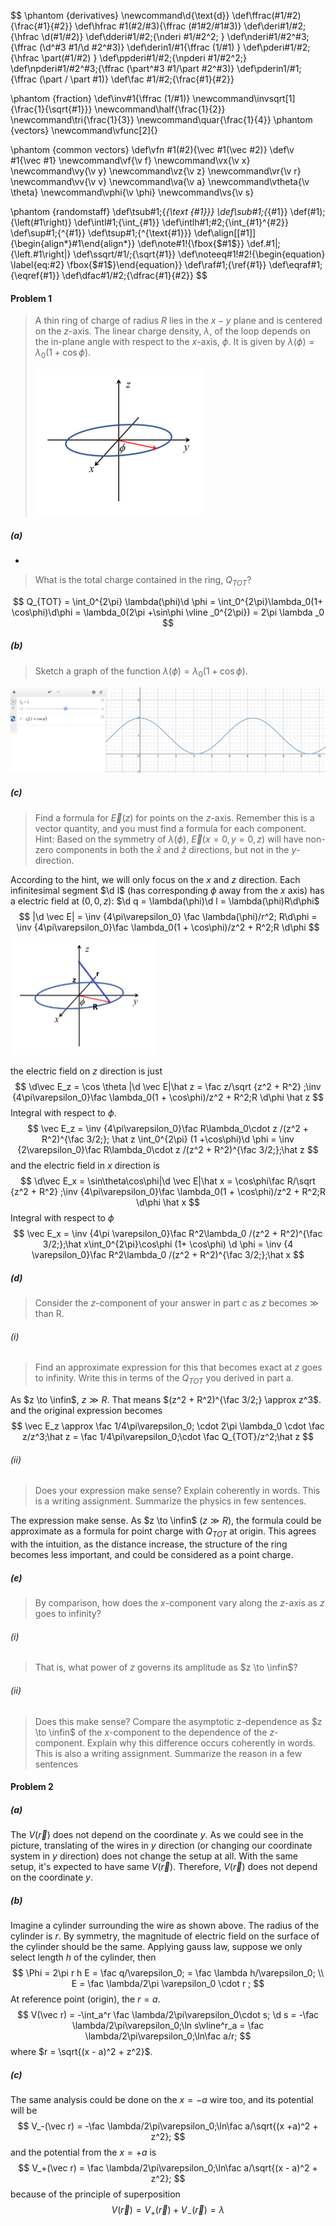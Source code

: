 $$
\phantom {derivatives}
\newcommand\d{\text{d}}
\def\ffrac(#1/#2){\frac{#1}{#2}}
\def\hfrac #1(#2/#3){\ffrac (#1#2/#1#3)}
\def\deri#1/#2;{\hfrac \d(#1/#2)}
\def\dderi#1/#2;{\nderi #1/#2^2; }
\def\nderi#1/#2^#3;{\ffrac (\d^#3 #1/\d #2^#3)}
\def\derin1/#1{\ffrac (1/#1) }
\def\pderi#1/#2;{\hfrac \part(#1/#2) }
\def\ppderi#1/#2;{\npderi #1/#2^2;}
\def\npderi#1/#2^#3;{\ffrac (\part^#3 #1/\part #2^#3)}
\def\pderin1/#1;{\ffrac (\part / \part #1)}
\def\fac #1/#2;{\frac{#1}{#2}}

\phantom {fraction}
\def\inv#1{\ffrac (1/#1)}
\newcommand\invsqrt[1]{\frac{1}{\sqrt{#1}}}
\newcommand\half{\frac{1}{2}}
\newcommand\tri{\frac{1}{3}}
\newcommand\quar{\frac{1}{4}}
\phantom {vectors}
\newcommand\vfunc[2]{}

\phantom {common vectors}
\def\vfn #1(#2){\vec #1(\vec #2)}
\def\v #1{\vec #1}
\newcommand\vf{\v f}
\newcommand\vx{\v x}
\newcommand\vy{\v y}
\newcommand\vz{\v z}
\newcommand\vr{\v r}
\newcommand\vv{\v v}
\newcommand\va{\v a}
\newcommand\vtheta{\v \theta}
\newcommand\vphi{\v \phi}
\newcommand\vs{\v s}

\phantom {randomstaff}
\def\tsub#1;{_{\text {#1}}}
\def\sub#1;{_{#1}}
\def\(#1);{\left(#1\right)}
\def\intl#1;{\int_{#1}}
\def\intlh#1;#2;{\int_{#1}^{#2}}
\def\sup#1;{^{#1}}
\def\tsup#1;{^{\text{#1}}}
\def\align[[#1]]{\begin{align*}#1\end{align*}}
\def\note#1!{\fbox{$#1$}}
\def\.#1|;{\left.#1\right|}
\def\ssqrt/#1/;{\sqrt{#1}}
\def\noteeq#1!#2!{\begin{equation} \label{eq:#2} \fbox{$#1$}\end{equation}}
\def\raf#1;{\ref{#1}}
\def\eqraf#1;{\eqref{#1}}
\def\dfac#1/#2;{\dfrac{#1}{#2}}
$$

#### Problem 1

> A thin ring of charge of radius $R$ lies in the $x-y$ plane and is centered on the $z$-axis. The linear charge density, $\lambda$, of the loop depends on the in-plane angle with respect to the $x$-axis, $\phi$. It is given by $\lambda(\phi) = \lambda_0 (1 + \cos\phi)$.
>
> <img src="./PHYS435HW1.assets/image-20230123144546847.png" alt="image-20230123144546847" style="zoom:50%;" />

##### (a)

+

>What is the total charge contained in the ring, $Q_{TOT}$?

$$
Q_{TOT} = \int_0^{2\pi} \lambda(\phi)\d \phi = \int_0^{2\pi}\lambda_0(1+ \cos\phi)\d\phi = \lambda_0(2\pi +\sin\phi \vline _0^{2\pi}) = 2\pi \lambda _0
$$

##### (b)

>Sketch a graph of the function $\lambda(\phi) = \lambda_0(1 + \cos\phi)$.

![image-20230123222218371](./PHYS435HW1.assets/image-20230123222218371.png)

##### (c)

>Find a formula for $\vec E (z)$ for points on the $z$-axis. Remember this is a vector quantity, and you must find a formula for each component. Hint: Based on the symmetry of $\lambda(\phi)$, $\vec E(x = 0, y = 0, z)$ will have non-zero components in both the $\hat x$ and $\hat z$ directions, but not in the $y$-direction.

According to the hint, we will only focus on the $x$ and $z$ direction. Each infinitesimal segment $\d l$ (has corresponding $\phi$ away from the $x$ axis) has a electric field at $(0, 0, z)$: $\d q = \lambda(\phi)\d l = \lambda(\phi)R\d\phi$
$$
|\d \vec E| = \inv {4\pi\varepsilon_0} \fac \lambda(\phi)/r^2; R\d\phi  = \inv {4\pi\varepsilon_0}\fac \lambda_0(1 + \cos\phi)/z^2 + R^2;R \d\phi
$$
<img src="./PHYS435HW1.assets/image-20230126225139759.png" alt="image-20230126225139759" style="zoom: 50%;" />

the electric field on $z$ direction is just 
$$
\d\vec E_z = \cos \theta |\d \vec E|\hat z = \fac z/\sqrt {z^2 + R^2} ;\inv {4\pi\varepsilon_0}\fac \lambda_0(1 + \cos\phi)/z^2 + R^2;R \d\phi \hat z
$$
Integral with respect to $\phi$.
$$
\vec E_z = \inv {4\pi\varepsilon_0}\fac R\lambda_0\cdot z /(z^2 + R^2)^{\fac 3/2;}; \hat z \int_0^{2\pi} (1 +\cos\phi)\d \phi =  \inv {2\varepsilon_0}\fac R\lambda_0\cdot z /(z^2 + R^2)^{\fac 3/2;};\hat z
$$
and the electric field in $x$ direction is
$$
\d\vec E_x = \sin\theta\cos\phi|\d \vec E|\hat x = \cos\phi\fac R/\sqrt {z^2 + R^2} ;\inv {4\pi\varepsilon_0}\fac \lambda_0(1 + \cos\phi)/z^2 + R^2;R \d\phi \hat x
$$
Integral with respect to $\phi$
$$
\vec E_x = \inv {4\pi \varepsilon_0}\fac R^2\lambda_0 /(z^2 + R^2)^{\fac 3/2;};\hat x\int_0^{2\pi}\cos\phi (1+ \cos\phi) \d \phi = \inv {4 \varepsilon_0}\fac R^2\lambda_0 /(z^2 + R^2)^{\fac 3/2;};\hat x
$$

##### (d)

>Consider the $z$-component of your answer in part $c$ as $z$ becomes $\gg$ than R.

###### (i)

>Find an approximate expression for this that becomes exact at $z$ goes to infinity. Write this in terms of the $Q_{TOT}$ you derived in part a.

As $z \to \infin$, $z \gg R$. That means $(z^2  + R^2)^{\fac 3/2;} \approx z^3$. and the original expression becomes
$$
\vec E_z \approx \fac 1/4\pi\varepsilon_0; \cdot 2\pi \lambda_0 \cdot \fac z/z^3;\hat z = \fac 1/4\pi\varepsilon_0;\cdot \fac Q_{TOT}/z^2;\hat z
$$

###### (ii)

>Does your expression make sense? Explain coherently in words. This is a writing assignment. Summarize the physics in few sentences.

The expression make sense. As $z \to \infin$ ($z \gg R$), the formula could be approximate as a formula for point charge with $Q_{TOT}$ at origin. This agrees with the intuition, as the distance increase, the structure of the ring becomes less important, and could be considered as a point charge.

##### (e)

>By comparison, how does the $x$-component vary along the $z$-axis as $z$ goes to infinity?

###### (i)

>That is, what power of $z$ governs its amplitude as $z \to \infin$?



###### (ii)

>Does this make sense? Compare the asymptotic z-dependence as $z \to \infin$ of the $x$-component to the dependence of the $z$-component. Explain why this difference occurs coherently in words. This is also a writing assignment. Summarize the reason in a few sentences

#### Problem 2

##### (a)

The $V(\vec r)$ does not depend on the coordinate $y$. As we could see in the picture, translating of the wires in $y$ direction (or changing our coordinate system in $y$ direction) does not change the setup at all. With the same setup, it's expected to have same $V(\vec r)$. Therefore, $V(\vec r)$ does not depend on the coordinate $y$.

##### (b)

Imagine a cylinder surrounding the wire as shown above. The radius of the cylinder is $r$. By symmetry, the magnitude of electric field on the surface of the cylinder should be the same. Applying gauss law, suppose we only select length $h$ of the cylinder, then
$$
\Phi = 2\pi r h E = \fac q/\varepsilon_0; = \fac \lambda h/\varepsilon_0; \\
E = \fac \lambda/2\pi \varepsilon_0 \cdot r ;
$$
At reference point (origin), the $r = a$.
$$
V(\vec r) = -\int_a^r \fac \lambda/2\pi\varepsilon_0\cdot s; \d s  = -\fac \lambda/2\pi\varepsilon_0;\ln s\vline^r_a = \fac \lambda/2\pi\varepsilon_0;\ln\fac a/r;
$$
where $r = \sqrt{(x - a)^2 + z^2}$.

##### (c)

The same analysis could be done on the $x = -a$ wire too, and its potential will be
$$
V_-(\vec r) = -\fac \lambda/2\pi\varepsilon_0;\ln\fac a/\sqrt{(x +a)^2 + z^2};
$$
and the potential from the $x = +a$ is
$$
V_+(\vec r) = \fac \lambda/2\pi\varepsilon_0;\ln\fac a/\sqrt{(x - a)^2 + z^2};
$$
because of the principle of superposition
$$
V(\vec r) = V_+(\vec r) + V_-(\vec r) = \lambda 
$$


